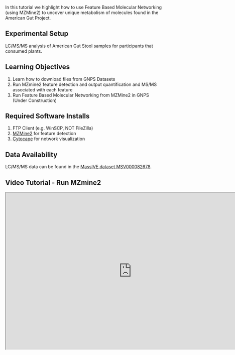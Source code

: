 
In this tutorial we highlight how to use Feature Based Molecular Networking (using MZMine2) to uncover unique metabolism of molecules found in the American Gut Project.

## Experimental Setup

LC/MS/MS analysis of American Gut Stool samples for participants that consumed plants.

## Learning Objectives

1. Learn how to download files from GNPS Datasets
2. Run MZmine2 feature detection and output quantification and MS/MS associated with each feature
3. Run Feature Based Molecular Networking from MZMine2 in GNPS (Under Construction)

## Required Software Installs

1. FTP Client (e.g. WinSCP, NOT FileZilla)
2. [MZMine2](https://github.com/mzmine/mzmine2/releases) for feature detection
3. [Cytocape](http://www.cytoscape.org/download.php) for network visualization

## Data Availability

LC/MS/MS data can be found in the [MassIVE dataset MSV000082678](https://massive.ucsd.edu/ProteoSAFe/dataset.jsp?task=de2d18fd91804785bce8c225cc94a444).

## Video Tutorial - Run MZmine2

<iframe width="800" height="500" src="https://www.youtube.com/embed/5jjMllbwD-U"> </iframe>
